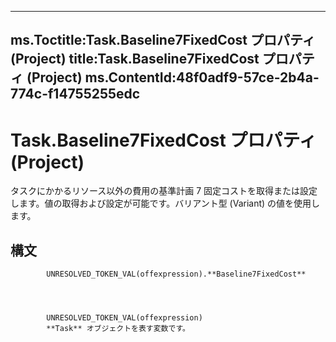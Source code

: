 

---
ms.Toctitle:Task.Baseline7FixedCost プロパティ (Project)
title:Task.Baseline7FixedCost プロパティ (Project)
ms.ContentId:48f0adf9-57ce-2b4a-774c-f14755255edc
---
# Task.Baseline7FixedCost プロパティ (Project)




タスクにかかるリソース以外の費用の基準計画 7 固定コストを取得または設定します。値の取得および設定が可能です。バリアント型 (Variant) の値を使用します。

## 構文

            UNRESOLVED_TOKEN_VAL(offexpression).**Baseline7FixedCost**




            UNRESOLVED_TOKEN_VAL(offexpression)
            **Task** オブジェクトを表す変数です。




